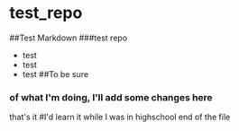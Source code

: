test_repo
=========
##Test Markdown
###test repo

* test
* test
* test
##To be sure
### of what I'm doing, I'll add some changes here

that's it
#I'd learn it while I was in highschool
end of the file
